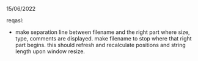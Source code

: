 

15/06/2022

reqasl:
- make separation line between filename and the right part where size, type, comments are displayed. make filename to stop where that right part begins. this should refresh and recalculate positions and string length upon window resize.

